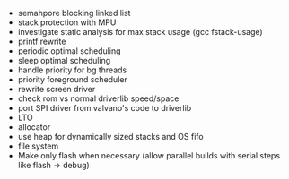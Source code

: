 -   semahpore blocking linked list
-   stack protection with MPU
-   investigate static analysis for max stack usage (gcc fstack-usage)
-   printf rewrite
-   periodic optimal scheduling
-   sleep optimal scheduling
-   handle priority for bg threads
-   priority foreground scheduler
-   rewrite screen driver
-   check rom vs normal driverlib speed/space
-   port SPI driver from valvano's code to driverlib
-   LTO
-   allocator
-   use heap for dynamically sized stacks and OS fifo
-   file system
-   Make only flash when necessary (allow parallel builds with serial steps like
    flash -> debug)
